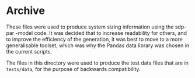 # Archive

These files were used to produce system sizing information using the sdp-par
-model code. It was decided that to increase readability for others, and to
 improve the efficiency of the generation, it was best to move to a more
  generalisable toolset, which was why the Pandas data library was chosen in
   the current scripts. 
   
The files in this directory were used to produce the test data files that are
 in `tests/data`, for the purpose of backwards compatibility.  